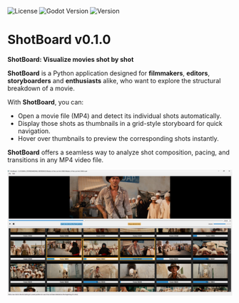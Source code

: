 ![License](https://img.shields.io/badge/license-MIT-green.svg)
![Godot Version](https://img.shields.io/badge/Python-3.10.6-orange.svg)
![Version](https://img.shields.io/badge/version-v0.1.0-blue.svg)

# ShotBoard v0.1.0

**ShotBoard: Visualize movies shot by shot**

**ShotBoard** is a Python application designed for **filmmakers**, **editors**, **storyboarders** and **enthusiasts** alike, who want to explore the structural breakdown of a movie.

With **ShotBoard**, you can:
* Open a movie file (MP4) and detect its individual shots automatically.
* Display those shots as thumbnails in a grid-style storyboard for quick navigation.
* Hover over thumbnails to preview the corresponding shots instantly.

**ShotBoard** offers a seamless way to analyze shot composition, pacing, and transitions in any MP4 video file.

![screenshot](./Example/Screencopy.png)
